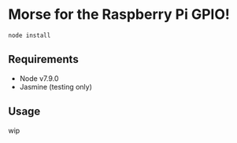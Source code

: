 # Morse for the Raspberry Pi GPIO!
`node install`

## Requirements
- Node v7.9.0
- Jasmine (testing only)

## Usage
wip